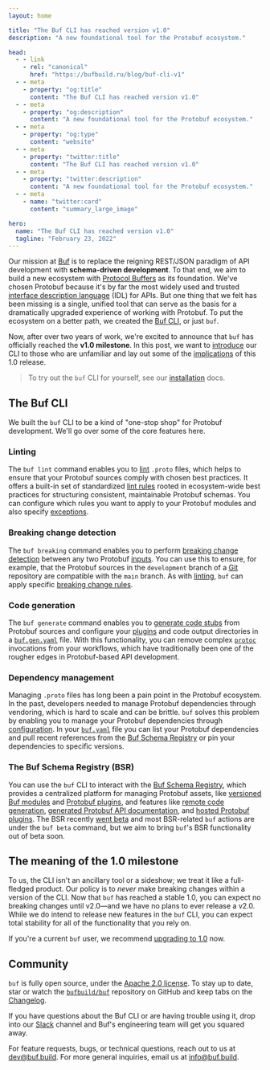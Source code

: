 ```yaml
---
layout: home

title: "The Buf CLI has reached version v1.0"
description: "A new foundational tool for the Protobuf ecosystem."

head:
  - - link
    - rel: "canonical"
      href: "https://bufbuild.ru/blog/buf-cli-v1"
  - - meta
    - property: "og:title"
      content: "The Buf CLI has reached version v1.0"
  - - meta
    - property: "og:description"
      content: "A new foundational tool for the Protobuf ecosystem."
  - - meta
    - property: "og:type"
      content: "website"
  - - meta
    - property: "twitter:title"
      content: "The Buf CLI has reached version v1.0"
  - - meta
    - property: "twitter:description"
      content: "A new foundational tool for the Protobuf ecosystem."
  - - meta
    - name: "twitter:card"
      content: "summary_large_image"

hero:
  name: "The Buf CLI has reached version v1.0"
  tagline: "February 23, 2022"
---
```


Our mission at [Buf](https://buf.build/) is to replace the reigning REST/JSON paradigm of API development with **schema-driven development**. To that end, we aim to build a new ecosystem with [Protocol Buffers](https://developers.google.com/protocol-buffers) as its foundation. We've chosen Protobuf because it's by far the most widely used and trusted [interface description language](https://en.wikipedia.org/wiki/Interface_description_language) (IDL) for APIs. But one thing that we felt has been missing is a single, unified tool that can serve as the basis for a dramatically upgraded experience of working with Protobuf. To put the ecosystem on a better path, we created the [Buf CLI](https://github.com/bufbuild/buf), or just `buf`.

Now, after over two years of work, we're excited to announce that `buf` has officially reached the **v1.0 milestone**. In this post, we want to [introduce](/blog/buf-cli-v1/index.md#intro) our CLI to those who are unfamiliar and lay out some of the [implications](/blog/buf-cli-v1/index.md#meaning) of this 1.0 release.

> To try out the `buf` CLI for yourself, see our [installation](/docs/cli/installation/index.md) docs.

## The Buf CLI

We built the `buf` CLI to be a kind of "one-stop shop" for Protobuf development. We'll go over some of the core features here.

### Linting

The `buf lint` command enables you to [lint](/docs/lint/quickstart/index.md) `.proto` files, which helps to ensure that your Protobuf sources comply with chosen best practices. It offers a built-in set of standardized [lint rules](/docs/lint/rules/index.md) rooted in ecosystem-wide best practices for structuring consistent, maintainable Protobuf schemas. You can configure which rules you want to apply to your Protobuf modules and also specify [exceptions](/docs/configuration/v1/buf-yaml/index.md).

### Breaking change detection

The `buf breaking` command enables you to perform [breaking change detection](/docs/breaking/overview/index.md) between any two Protobuf [inputs](/docs/reference/inputs/index.md). You can use this to ensure, for example, that the Protobuf sources in the `development` branch of a [Git](/docs/breaking/overview/index.md#git) repository are compatible with the `main` branch. As with [linting](/blog/buf-cli-v1/index.md#linting), `buf` can apply specific [breaking change rules](/docs/breaking/rules/index.md).

### Code generation

The `buf generate` command enables you to [generate code stubs](/docs/generate/overview/index.md) from Protobuf sources and configure your [plugins](/docs/bsr/remote-plugins/overview/index.md) and code output directories in a [`buf.gen.yaml`](/docs/configuration/v1/buf-gen-yaml/index.md) file. With this functionality, you can remove complex [`protoc`](https://github.com/protocolbuffers/protobuf) invocations from your workflows, which have traditionally been one of the rougher edges in Protobuf-based API development.

### Dependency management

Managing `.proto` files has long been a pain point in the Protobuf ecosystem. In the past, developers needed to manage Protobuf dependencies through vendoring, which is hard to scale and can be brittle. `buf` solves this problem by enabling you to manage your Protobuf dependencies through [configuration](/docs/configuration/v1/buf-yaml/index.md#deps). In your [`buf.yaml`](/docs/configuration/v1/buf-yaml/index.md) file you can list your Protobuf dependencies and pull recent references from the [Buf Schema Registry](/blog/buf-cli-v1/index.md#bsr) or pin your dependencies to specific versions.

### The Buf Schema Registry (BSR)

You can use the `buf` CLI to interact with the [Buf Schema Registry](/docs/bsr/index.md), which provides a centralized platform for managing Protobuf assets, like [versioned Buf modules](/docs/cli/modules-workspaces/index.md) and [Protobuf plugins](/docs/bsr/remote-plugins/overview/index.md), and features like [remote code generation](/blog/announcing-bsr/index.md#remote-code-generation), [generated Protobuf API documentation](/docs/bsr/documentation/overview/index.md), and [hosted Protobuf plugins](/docs/migration-guides/migrate-remote-generation-alpha/index.md). The BSR recently [went beta](/blog/announcing-bsr/index.md) and most BSR-related `buf` actions are under the `buf beta` command, but we aim to bring `buf`'s BSR functionality out of beta soon.

## The meaning of the 1.0 milestone

To us, the CLI isn't an ancillary tool or a sideshow; we treat it like a full-fledged product. Our policy is to _never_ make breaking changes within a version of the CLI. Now that `buf` has reached a stable 1.0, you can expect no breaking changes until v2.0—and we have no plans to ever release a v2.0. While we do intend to release new features in the `buf` CLI, you can expect total stability for all of the functionality that you rely on.

If you're a current `buf` user, we recommend [upgrading to 1.0](/docs/cli/installation/index.md) now.

## Community

`buf` is fully open source, under the [Apache 2.0 license](https://github.com/bufbuild/buf/blob/main/LICENSE). To stay up to date, star or watch the [`bufbuild/buf`](https://github.com/bufbuild/buf) repository on GitHub and keep tabs on the [Changelog](https://github.com/bufbuild/buf/blob/main/CHANGELOG.md).

If you have questions about the Buf CLI or are having trouble using it, drop into our [Slack](https://buf.build/b/slack) channel and Buf's engineering team will get you squared away.

For feature requests, bugs, or technical questions, reach out to us at [dev@buf.build](mailto:dev@buf.build). For more general inquiries, email us at [info@buf.build](mailto:info@buf.build).

‍
